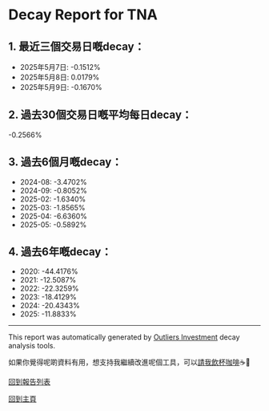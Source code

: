 # Decay Report for TNA

## 1. 最近三個交易日嘅decay：

- 2025年5月7日: -0.1512%
- 2025年5月8日: 0.0179%
- 2025年5月9日: -0.1670%

## 2. 過去30個交易日嘅平均每日decay：
-0.2566%

## 3. 過去6個月嘅decay：

- 2024-08: -3.4702%
- 2024-09: -0.8052%
- 2025-02: -1.6340%
- 2025-03: -1.8565%
- 2025-04: -6.6360%
- 2025-05: -0.5892%

## 4. 過去6年嘅decay：

- 2020: -44.4176%
- 2021: -12.5087%
- 2022: -22.3259%
- 2023: -18.4129%
- 2024: -20.4343%
- 2025: -11.8833%
***

This report was automatically generated by [Outliers Investment](https://outliersecon.github.io/Outliers-Investment/) decay analysis tools.

如果你覺得呢啲資料有用，想支持我繼續改進呢個工具，可以[請我飲杯咖啡](https://buymeacoffee.com/outliersecon)☕🙏

[回到報告列表](https://outliersecon.github.io/Outliers-Investment/reports/)

[回到主頁](https://outliersecon.github.io/Outliers-Investment/)